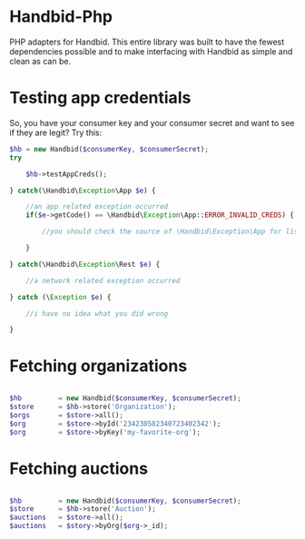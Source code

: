 Handbid-Php
===========

PHP adapters for Handbid. This entire library was built to have the fewest dependencies possible and to make interfacing
with Handbid as simple and clean as can be.

# Testing app credentials
So, you have your consumer key and your consumer secret and want to see if they are legit? Try this:

```php
$hb = new Handbid($consumerKey, $consumerSecret);
try

    $hb->testAppCreds();

} catch(\Handbid\Exception\App $e) {

    //an app related exception occurred
    if($e->getCode() == \Handbid\Exception\App::ERROR_INVALID_CREDS) {

        //you should check the source of \Handbid\Exception\App for list of errors

    }

} catch(\Handbid\Exception\Rest $e) {

    //a network related exception occurred

} catch (\Exception $e) {

    //i have no idea what you did wrong

}
```
# Fetching organizations
```php

$hb         = new Handbid($consumerKey, $consumerSecret);
$store      = $hb->store('Organization');
$orgs       = $store->all();
$org        = $store->byId('234230582340723402342');
$org        = $store->byKey('my-favorite-org');


```

# Fetching auctions
```php

$hb         = new Handbid($consumerKey, $consumerSecret);
$store      = $hb->store('Auction');
$auctions   = $store->all();
$auctions   = $story->byOrg($org->_id);

```